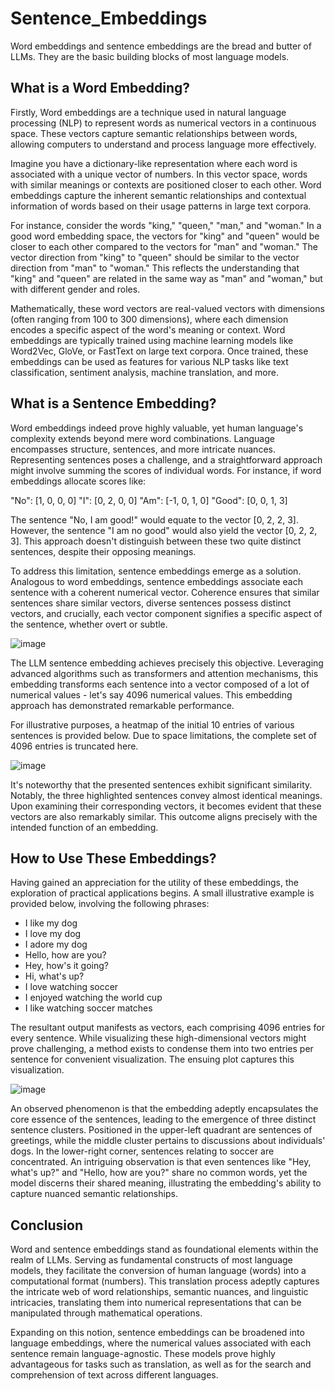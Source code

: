 # Sentence_Embeddings
Word embeddings and sentence embeddings are the bread and butter of LLMs. They are the basic building blocks of most language models.

## What is a Word Embedding?
Firstly, Word embeddings are a technique used in natural language processing (NLP) to represent words as numerical vectors in a continuous space. These vectors capture semantic relationships between words, allowing computers to understand and process language more effectively.

Imagine you have a dictionary-like representation where each word is associated with a unique vector of numbers. In this vector space, words with similar meanings or contexts are positioned closer to each other. Word embeddings capture the inherent semantic relationships and contextual information of words based on their usage patterns in large text corpora.

For instance, consider the words "king," "queen," "man," and "woman." In a good word embedding space, the vectors for "king" and "queen" would be closer to each other compared to the vectors for "man" and "woman." The vector direction from "king" to "queen" should be similar to the vector direction from "man" to "woman." This reflects the understanding that "king" and "queen" are related in the same way as "man" and "woman," but with different gender and roles.

Mathematically, these word vectors are real-valued vectors with dimensions (often ranging from 100 to 300 dimensions), where each dimension encodes a specific aspect of the word's meaning or context. Word embeddings are typically trained using machine learning models like Word2Vec, GloVe, or FastText on large text corpora. Once trained, these embeddings can be used as features for various NLP tasks like text classification, sentiment analysis, machine translation, and more.

## What is a Sentence Embedding?
Word embeddings indeed prove highly valuable, yet human language's complexity extends beyond mere word combinations. Language encompasses structure, sentences, and more intricate nuances. Representing sentences poses a challenge, and a straightforward approach might involve summing the scores of individual words. For instance, if word embeddings allocate scores like:

"No": [1, 0, 0, 0]
"I": [0, 2, 0, 0]
"Am": [-1, 0, 1, 0]
"Good": [0, 0, 1, 3]

The sentence "No, I am good!" would equate to the vector [0, 2, 2, 3]. However, the sentence "I am no good" would also yield the vector [0, 2, 2, 3]. This approach doesn't distinguish between these two quite distinct sentences, despite their opposing meanings.

To address this limitation, sentence embeddings emerge as a solution. Analogous to word embeddings, sentence embeddings associate each sentence with a coherent numerical vector. Coherence ensures that similar sentences share similar vectors, diverse sentences possess distinct vectors, and crucially, each vector component signifies a specific aspect of the sentence, whether overt or subtle.

![image](https://github.com/ArunVigneshFAI/Sentence_Embeddings/assets/141916176/4075a129-b761-4a74-bae6-708d72276b78)

The LLM sentence embedding achieves precisely this objective. Leveraging advanced algorithms such as transformers and attention mechanisms, this embedding transforms each sentence into a vector composed of a lot of numerical values - let's say 4096 numerical values. This embedding approach has demonstrated remarkable performance.

For illustrative purposes, a heatmap of the initial 10 entries of various sentences is provided below. Due to space limitations, the complete set of 4096 entries is truncated here.

![image](https://github.com/ArunVigneshFAI/Sentence_Embeddings/assets/141916176/7bc0dcce-98b1-4110-84e2-1a5f47d34c4e)

It's noteworthy that the presented sentences exhibit significant similarity. Notably, the three highlighted sentences convey almost identical meanings. Upon examining their corresponding vectors, it becomes evident that these vectors are also remarkably similar. This outcome aligns precisely with the intended function of an embedding.

## How to Use These Embeddings?
Having gained an appreciation for the utility of these embeddings, the exploration of practical applications begins. A small illustrative example is provided below, involving the following phrases:

- I like my dog
- I love my dog
- I adore my dog
- Hello, how are you?
- Hey, how's it going?
- Hi, what's up?
- I love watching soccer
- I enjoyed watching the world cup
- I like watching soccer matches

The resultant output manifests as vectors, each comprising 4096 entries for every sentence. While visualizing these high-dimensional vectors might prove challenging, a method exists to condense them into two entries per sentence for convenient visualization. The ensuing plot captures this visualization.

![image](https://github.com/ArunVigneshFAI/Sentence_Embeddings/assets/141916176/e3e8650f-a998-4697-8f46-1f04d9b4456c)

An observed phenomenon is that the embedding adeptly encapsulates the core essence of the sentences, leading to the emergence of three distinct sentence clusters. Positioned in the upper-left quadrant are sentences of greetings, while the middle cluster pertains to discussions about individuals' dogs. In the lower-right corner, sentences relating to soccer are concentrated. An intriguing observation is that even sentences like "Hey, what's up?" and "Hello, how are you?" share no common words, yet the model discerns their shared meaning, illustrating the embedding's ability to capture nuanced semantic relationships.

## Conclusion
Word and sentence embeddings stand as foundational elements within the realm of LLMs. Serving as fundamental constructs of most language models, they facilitate the conversion of human language (words) into a computational format (numbers). This translation process adeptly captures the intricate web of word relationships, semantic nuances, and linguistic intricacies, translating them into numerical representations that can be manipulated through mathematical operations.

Expanding on this notion, sentence embeddings can be broadened into language embeddings, where the numerical values associated with each sentence remain language-agnostic. These models prove highly advantageous for tasks such as translation, as well as for the search and comprehension of text across different languages.
